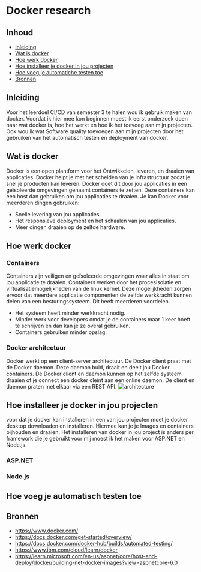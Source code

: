 # Docker research

## Inhoud
- [Inleiding](https://github.com/davey2206/Portfolio_Semester_3/blob/main/Documentatie/Research/Research_Docker.md#inleiding)
- [Wat is docker](https://github.com/davey2206/Portfolio_Semester_3/blob/main/Documentatie/Research/Research_Docker.md#wat-is-docker)
- [Hoe werk docker](https://github.com/davey2206/Portfolio_Semester_3/blob/main/Documentatie/Research/Research_Docker.md#hoe-werk-docker)
- [Hoe installeer je docker in jou projecten](https://github.com/davey2206/Portfolio_Semester_3/blob/main/Documentatie/Research/Research_Docker.md#hoe-installeer-je-docker-in-jou-projecten)
- [Hoe voeg je automatiche testen toe](https://github.com/davey2206/Portfolio_Semester_3/blob/main/Documentatie/Research/Research_Docker.md#hoe-voeg-je-automatisch-testen-toe)
- [Bronnen](https://github.com/davey2206/Portfolio_Semester_3/blob/main/Documentatie/Research/Research_Docker.md#bronnen)

## Inleiding
Voor het leerdoel CI/CD van semester 3 te halen wou ik gebruik maken van docker. Voordat ik hier mee kon beginnen moest ik eerst onderzoek doen naar wat docker is, hoe het werkt en hoe ik het toevoeg aan mijn projecten. Ook wou ik wat Software quality toevoegen aan mijn projecten door het gebruiken van het automatisch testen en deployment van docker.

## Wat is docker
Docker is een open plantform voor het Ontwikkelen, leveren, en draaien van applicaties. Docker helpt je met het scheiden van je infrastructuur zodat je snel je producten kan leveren. Docker doet dit door jou applicaties in een geïsoleerde omgevingen genaamt containers te zetten. Deze containers kan een host dan gebruiken om jou applicaties te draaien. Je kan Docker voor meerderen dingen gebruiken:
- Snelle levering van jou applicaties.
- Het responsieve deployment en het schaalen van jou applicaties.
- Meer dingen draaien op de zelfde hardware.

## Hoe werk docker

### Containers
Containers zijn veiligen en geïsoleerde omgevingen waar alles in staat om jou applicatie te draaien. Containers werken door het procesisolatie en virtualisatiemogelijkheden van de linux kernel. Deze mogelijkheden zorgen ervoor dat meerdere applicatie componenten de zelfde werkkracht kunnen delen van een besturingssysteem. Dit heeft meerderen voordelen.
- Het systeem heeft minder werkkracht nodig.
- Minder werk voor developers omdat je de containers maar 1 keer hoeft te schrijven en dan kan je ze overal gebruiken.
- Containers gebruiken minder opslag.

### Docker architectuur
Docker werkt op een client-server architectuur. De Docker client praat met de Docker daemon. Deze daemon buid, draait en deelt jou Docker containers. De Docker client en daemon kunnen op het zelfde systeem draaien of je connect een docker cleint aan een online daemon. De client en daemon praten met elkaar via een REST API.
![architecture](https://user-images.githubusercontent.com/39116329/206179475-cbf5b0aa-6391-4c5e-8d8a-f2063c66ebb6.svg)


## Hoe installeer je docker in jou projecten

voor dat je docker kan installeren in een van jou projecten moet je docker desktop downloaden en installeren. Hiermee kan je je Images en containers bijhouden en draaien. Het installeren van docker in jou project is anders per framework die je gebruikt voor mij moest ik het maken voor ASP.NET en Node.js.

### ASP.NET

### Node.js

## Hoe voeg je automatisch testen toe

## Bronnen
- https://www.docker.com/
- https://docs.docker.com/get-started/overview/
- https://docs.docker.com/docker-hub/builds/automated-testing/
- https://www.ibm.com/cloud/learn/docker
- https://learn.microsoft.com/en-us/aspnet/core/host-and-deploy/docker/building-net-docker-images?view=aspnetcore-6.0
